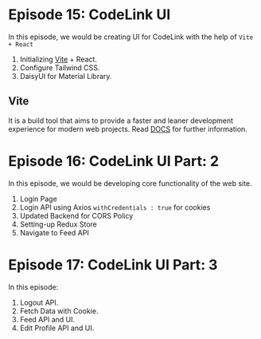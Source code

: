 # Episode 15: CodeLink UI

In this episode, we would be creating UI for CodeLink with the help of `Vite + React`

1. Initializing [Vite](#vite) + React.
2. Configure Tailwind CSS.
3. DaisyUI for Material Library.

## Vite

It is a build tool that aims to provide a faster and leaner development experience for modern web projects. Read [DOCS](https://vite.dev/guide/#getting-started) for further information.

# Episode 16: CodeLink UI Part: 2

In this episode, we would be developing core functionality of the web site.

1. Login Page
2. Login API using Axios `withCredentials : true` for cookies
3. Updated Backend for CORS Policy
4. Setting-up Redux Store
5. Navigate to Feed API

# Episode 17: CodeLink UI Part: 3

In this episode:

1. Logout API.
2. Fetch Data with Cookie.
3. Feed API and UI.
4. Edit Profile API and UI.
